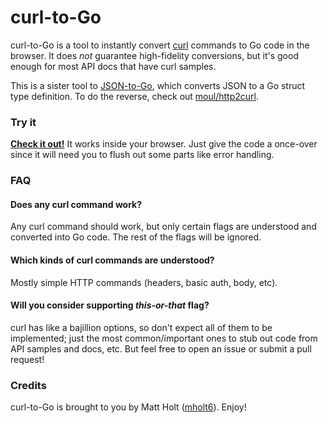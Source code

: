 curl-to-Go
===========

curl-to-Go is a tool to instantly convert [curl](http://curl.haxx.se) commands to Go code in the browser. It does *not* guarantee high-fidelity conversions, but it's good enough for most API docs that have curl samples.

This is a sister tool to [JSON-to-Go](https://mholt.github.io/json-to-go), which converts JSON to a Go struct type definition. To do the reverse, check out [moul/http2curl](https://github.com/moul/http2curl).

### Try it

**[Check it out!](https://mholt.github.io/curl-to-go)** It works inside your browser. Just give the code a once-over since it will need you to flush out some parts like error handling.


### FAQ

#### Does any curl command work?

Any curl command should work, but only certain flags are understood and converted into Go code. The rest of the flags will be ignored.

#### Which kinds of curl commands are understood?

Mostly simple HTTP commands (headers, basic auth, body, etc).

#### Will you consider supporting *this-or-that* flag?

curl has like a bajillion options, so don't expect all of them to be implemented; just the most common/important ones to stub out code from API samples and docs, etc. But feel free to open an issue or submit a pull request!



### Credits

curl-to-Go is brought to you by Matt Holt ([mholt6](https://twitter.com/mholt6)). Enjoy!
